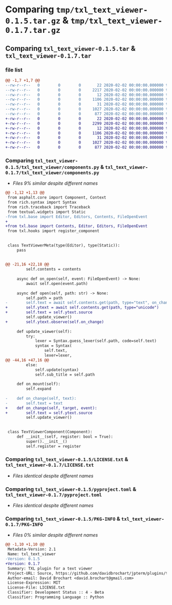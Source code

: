 # Comparing `tmp/txl_text_viewer-0.1.5.tar.gz` & `tmp/txl_text_viewer-0.1.7.tar.gz`

## Comparing `txl_text_viewer-0.1.5.tar` & `txl_text_viewer-0.1.7.tar`

### file list

```diff
@@ -1,7 +1,7 @@
--rw-r--r--   0        0        0       22 2020-02-02 00:00:00.000000 txl_text_viewer-0.1.5/txl_text_viewer/__init__.py
--rw-r--r--   0        0        0     2217 2020-02-02 00:00:00.000000 txl_text_viewer-0.1.5/txl_text_viewer/components.py
--rw-r--r--   0        0        0       12 2020-02-02 00:00:00.000000 txl_text_viewer-0.1.5/.gitignore
--rw-r--r--   0        0        0     1106 2020-02-02 00:00:00.000000 txl_text_viewer-0.1.5/LICENSE.txt
--rw-r--r--   0        0        0       31 2020-02-02 00:00:00.000000 txl_text_viewer-0.1.5/README.md
--rw-r--r--   0        0        0     1027 2020-02-02 00:00:00.000000 txl_text_viewer-0.1.5/pyproject.toml
--rw-r--r--   0        0        0      877 2020-02-02 00:00:00.000000 txl_text_viewer-0.1.5/PKG-INFO
+-rw-r--r--   0        0        0       22 2020-02-02 00:00:00.000000 txl_text_viewer-0.1.7/txl_text_viewer/__init__.py
+-rw-r--r--   0        0        0     2299 2020-02-02 00:00:00.000000 txl_text_viewer-0.1.7/txl_text_viewer/components.py
+-rw-r--r--   0        0        0       12 2020-02-02 00:00:00.000000 txl_text_viewer-0.1.7/.gitignore
+-rw-r--r--   0        0        0     1106 2020-02-02 00:00:00.000000 txl_text_viewer-0.1.7/LICENSE.txt
+-rw-r--r--   0        0        0       31 2020-02-02 00:00:00.000000 txl_text_viewer-0.1.7/README.md
+-rw-r--r--   0        0        0     1027 2020-02-02 00:00:00.000000 txl_text_viewer-0.1.7/pyproject.toml
+-rw-r--r--   0        0        0      877 2020-02-02 00:00:00.000000 txl_text_viewer-0.1.7/PKG-INFO
```

### Comparing `txl_text_viewer-0.1.5/txl_text_viewer/components.py` & `txl_text_viewer-0.1.7/txl_text_viewer/components.py`

 * *Files 9% similar despite different names*

```diff
@@ -1,12 +1,13 @@
 from asphalt.core import Component, Context
 from rich.syntax import Syntax
 from rich.traceback import Traceback
 from textual.widgets import Static
-from txl.base import Editor, Editors, Contents, FileOpenEvent
+
+from txl.base import Contents, Editor, Editors, FileOpenEvent
 from txl.hooks import register_component
 
 
 class TextViewerMeta(type(Editor), type(Static)):
     pass
 
 
@@ -21,16 +22,18 @@
         self.contents = contents
 
     async def on_open(self, event: FileOpenEvent) -> None:
         await self.open(event.path)
 
     async def open(self, path: str) -> None:
         self.path = path
-        self.text = await self.contents.get(path, type="text", on_change=self.on_change)
+        self.ytext = await self.contents.get(path, type="unicode")
+        self.text = self.ytext.source
         self.update_viewer()
+        self.ytext.observe(self.on_change)
 
     def update_viewer(self):
         try:
             lexer = Syntax.guess_lexer(self.path, code=self.text)
             syntax = Syntax(
                 self.text,
                 lexer=lexer,
@@ -44,16 +47,16 @@
         else:
             self.update(syntax)
             self.sub_title = self.path
 
     def on_mount(self):
         self.expand
 
-    def on_change(self, text):
-        self.text = text
+    def on_change(self, target, event):
+        self.text = self.ytext.source
         self.update_viewer()
 
 
 class TextViewerComponent(Component):
     def __init__(self, register: bool = True):
         super().__init__()
         self.register = register
```

### Comparing `txl_text_viewer-0.1.5/LICENSE.txt` & `txl_text_viewer-0.1.7/LICENSE.txt`

 * *Files identical despite different names*

### Comparing `txl_text_viewer-0.1.5/pyproject.toml` & `txl_text_viewer-0.1.7/pyproject.toml`

 * *Files identical despite different names*

### Comparing `txl_text_viewer-0.1.5/PKG-INFO` & `txl_text_viewer-0.1.7/PKG-INFO`

 * *Files 0% similar despite different names*

```diff
@@ -1,10 +1,10 @@
 Metadata-Version: 2.1
 Name: txl_text_viewer
-Version: 0.1.5
+Version: 0.1.7
 Summary: TXL plugin for a text viewer
 Project-URL: Source, https://github.com/davidbrochart/jpterm/plugins/text_viewer
 Author-email: David Brochart <david.brochart@gmail.com>
 License-Expression: MIT
 License-File: LICENSE.txt
 Classifier: Development Status :: 4 - Beta
 Classifier: Programming Language :: Python
```

